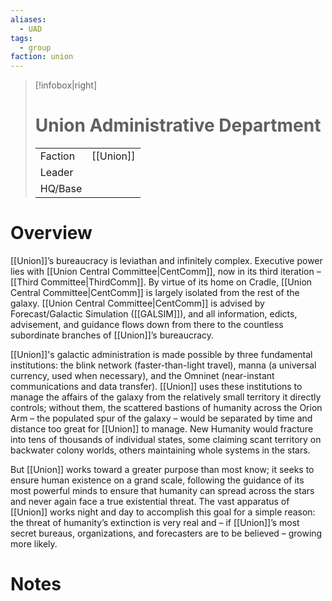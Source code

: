```yaml
---
aliases:
  - UAD
tags:
  - group
faction: union
---
```

> [!infobox|right] 
> # Union Administrative Department
> | | |
> | ---- | ---- |
> | Faction | [[Union]] |
> | Leader |  |
> | HQ/Base | |


# Overview
[[Union]]’s bureaucracy is leviathan and infinitely complex. Executive power lies with [[Union Central Committee|CentComm]], now in its third iteration – [[Third Committee|ThirdComm]]. By virtue of its home on Cradle, [[Union Central Committee|CentComm]] is largely isolated from the rest of the galaxy. [[Union Central Committee|CentComm]] is advised by Forecast/Galactic Simulation ([[GALSIM]]), and all information, edicts, advisement, and guidance flows down from there to the countless subordinate branches of [[Union]]’s bureaucracy.

[[Union]]'s galactic administration is made possible by three fundamental institutions: the blink network (faster-than-light travel), manna (a universal currency, used when necessary), and the Omninet (near-instant communications and data transfer). [[Union]] uses these institutions to manage the affairs of the galaxy from the relatively small territory it directly controls; without them, the scattered bastions of humanity across the Orion Arm – the populated spur of the galaxy – would be separated by time and distance too great for [[Union]] to manage. New Humanity would fracture into tens of thousands of individual states, some claiming scant territory on backwater colony worlds, others maintaining whole systems in the stars.

But [[Union]] works toward a greater purpose than most know; it seeks to ensure human existence on a grand scale, following the guidance of its most powerful minds to ensure that humanity can spread across the stars and never again face a true existential threat. The vast apparatus of [[Union]] works night and day to accomplish this goal for a simple reason: the threat of humanity’s extinction is very real and – if [[Union]]’s most secret bureaus, organizations, and forecasters are to be believed – growing more likely.

# Notes
